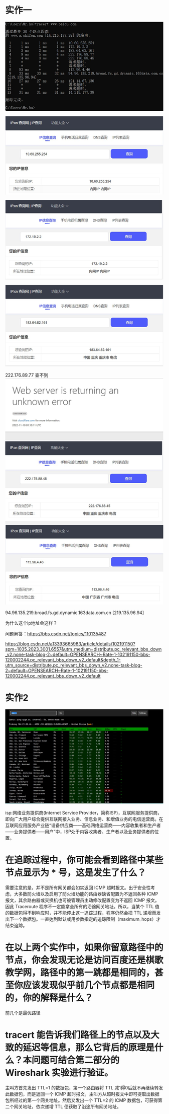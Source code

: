 # 实作一

![tracertwww.baidu.com](./image/snipaste20221110_090344.jpg)

![10.60.255.254](./image/snipaste20221110_090552.jpg)

![172.19.2.2](./image/snipaste20221110_090655.jpg)

![183.64.62.161](./image/snipaste20221110_090736.jpg)

222.176.89.77 查不到
![222.176.89.77](./image/snipaste20221110_091047.jpg)
![222.176.88.45](./image/snipaste20221110_091206.jpg)
![113.96.4.46](./image/snipaste20221110_091327.jpg)


94.96.135.219.broad.fs.gd.dynamic.163data.com.cn [219.135.96.94]

为什么这个ip地址会这样？

问题解答：https://bbs.csdn.net/topics/110135487

https://blog.csdn.net/a13393665983/article/details/102191150?spm=1035.2023.3001.6557&utm_medium=distribute.pc_relevant_bbs_down_v2.none-task-blog-2~default~OPENSEARCH~Rate-1-102191150-bbs-120002244.pc_relevant_bbs_down_v2_default&depth_1-utm_source=distribute.pc_relevant_bbs_down_v2.none-task-blog-2~default~OPENSEARCH~Rate-1-102191150-bbs-120002244.pc_relevant_bbs_down_v2_default

# 实作2

![ping.pe](./image/snipaste20221110_093837.jpg)

isp:网络业务提供商(Internet Service Provider，简称ISP)，互联网服务提供商，即向广大用户综合提供互联网接入业务、信息业务、和增值业务的电信运营商。在互联网应用服务产业链“设备供应商——基础网络运营商——内容收集者和生产者——业务提供者——用户”中，ISP处于内容收集者、生产者以及业务提供者的位置。


# 在追踪过程中，你可能会看到路径中某些节点显示为 * 号，这是发生了什么？

需要注意的是，并不是所有网关都会如实返回 ICMP 超时报文。出于安全性考虑，大多数防火墙以及启用了防火墙功能的路由器缺省配置为不返回各种 ICMP 报文，其余路由器或交换机也可被管理员主动修改配置变为不返回 ICMP 报文。因此 Traceroute 程序不一定能拿全所有的沿途网关地址。所以，当某个 TTL 值的数据包得不到响应时，并不能停止这一追踪过程，程序仍然会把 TTL 递增而发出下一个数据包。一直达到默认或用参数指定的追踪限制（maximum_hops）才结束追踪。

# 在以上两个实作中，如果你留意路径中的节点，你会发现无论是访问百度还是棋歌教学网，路径中的第一跳都是相同的，甚至你应该发现似乎前几个节点都是相同的，你的解释是什么？

前几个是最优路径

# tracert 能告诉我们路径上的节点以及大致的延迟等信息，那么它背后的原理是什么？本问题可结合第二部分的 Wireshark 实验进行验证。

主叫方首先发出 TTL=1 的数据包，第一个路由器将 TTL 减1得0后就不再继续转发此数据包，而是返回一个 ICMP 超时报文，主叫方从超时报文中即可提取出数据包所经过的第一个网关地址。然后又发出一个 TTL=2 的 ICMP 数据包，可获得第二个网关地址，依次递增 TTL 便获取了沿途所有网关地址。